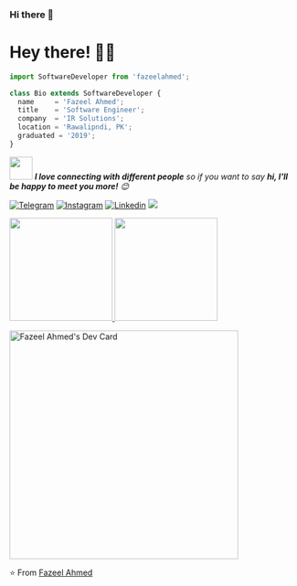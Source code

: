 ### Hi there 👋

<!--
**thefazeelahmed/thefazeelahmed** is a ✨ _special_ ✨ repository because its `README.md` (this file) appears on your GitHub profile.

Here are some ideas to get you started:

- 🔭 I’m currently working on ...
- 🌱 I’m currently learning ...
- 👯 I’m looking to collaborate on ...
- 🤔 I’m looking for help with ...
- 💬 Ask me about ...
- 📫 How to reach me: ...
- 😄 Pronouns: ...
- ⚡ Fun fact: ...
-->

<!-- Greeting -->
# Hey there! :wave::smiley:


```js
import SoftwareDeveloper from 'fazeelahmed';

class Bio extends SoftwareDeveloper {
  name     = 'Fazeel Ahmed';
  title    = 'Software Engineer';
  company  = 'IR Solutions';
  location = 'Rawalipndi, PK';
  graduated = '2019';
}
```

<!-- 

/* class Skills extends SoftwareDeveloper {
  languages  = ['JavaScript','Typescript','C#','C++','C','Python'];
  frameworks={
    web=['HTML5','CSS3','SASS','LESS'];
    css=['Ant Design','Tailwind','Bulma','Chakra','Bootstrap','Samentic UI'];
    frontend = ['React','Next JS', 'Vue','Nuxt JS','Svelte', 'Jquery','Alpine JS','Gatsby'];  
    backend = ['Node', 'Strapi','Sanity'];
    libraries=['Type-graphql','Express.js','JWT','Socket.io','Strapi','React Router','Redux','Apollo-GraphQL','Vuetify','jQuery','Solidity'];

  };
  databases  = ['SQLite','MySQL', 'MongoDB', 'PostgreSQL','MSSQL','Firebase','AmazonDynamoDB'];
  orms=['Prisma','Sequelize'];
  ides=['Sublime Text','Atom','VSCode','Visual Studio']
  api=['Graphql','Rest','Soap'];
  design =['XD','Figma','Canva'];
  versionControl=['Git','Github','Gitlab','Bitbucket'];
  forums=['Stackoverflow','Reddit','Quora',''];
  hostingSaas=['AWS','Firebase','Heroku','Netlify'];
  testing=['Chai','Mocha','Jest','Jasmine']
  
}
-->

<img src="https://media.giphy.com/media/LnQjpWaON8nhr21vNW/giphy.gif" width="40"> <em><b>I love connecting with different people</b> so if you want to say <b>hi, I'll be happy to meet you more!</b> :blush:</em>


[![Telegram](https://img.shields.io/badge/-thefazeelahmed-blue?style=flat&logo=Telegram&logoColor=white)](https://t.me/thefazeelahmed)
[![Instagram](https://img.shields.io/badge/-thefazeelahmed-c13584?style=flat&labelColor=c13584&logo=instagram&logoColor=white)](https://www.instagram.com/thefazeelahmed)
[![Linkedin](https://img.shields.io/badge/-thefazeelahmed-blue?style=flat&logo=Linkedin&logoColor=white)](https://www.linkedin.com/in/thefazeelqureshi)
![](https://komarev.com/ghpvc/?username=thefazeelqureshi&style=flat)

<!-- Profile View Count -->
<a href="https://github.com/thefazeelahmed">
  <img height="180em" src="https://github-readme-stats.vercel.app/api?username=thefazeelahmed&theme=buefy&show_icons=true&count_private=true" />
  <img height="180em" src="https://github-readme-stats.vercel.app/api/top-langs/?username=thefazeelahmed&theme=buefy&layout=compact&count_private=true" />
</a>

<br/>

<a href="https://app.daily.dev/thefazeelahmed"><img src="https://api.daily.dev/devcards/ddecc304807f42eaa5a25adc29d338d5.png?r=owi" width="400" alt="Fazeel Ahmed's Dev Card"/></a>


⭐️ From [Fazeel Ahmed](https://github.com/thefazeelqureshi)
